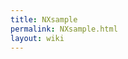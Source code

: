 ```yaml
---
title: NXsample
permalink: NXsample.html
layout: wiki
---
```


<nxformat file="NXsample.xml"></nxformat>

